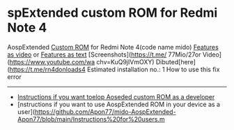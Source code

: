 spExtended custom ROM for Redmi Note 4
============================
AospExtended [Custom ROM](https://beebom.com/best-custom-roms-android-phones/) for Redmi Note 4(code name mido)
[Features as video](https://ww.youtube.m/watch?v=KuQ9jIVmOXY) or [Features as text](https://forum.xda-developers.com/t/rom-11-0-aospextended-rom-v8-0-unofficial-surya.4202905/)
[Screenshots](https://t.me/
77Mio/27or Video](https://www.youtube.com/wa
chv=KuQ9jIVmOXY)
Dibuted[here](https://t.me/rn4donloads4
Estimated installation no.: 1
How to use this fix error

---------------
* [Instructions if you want toelop Aoseded custom ROM as a developer](https://github.com/Apon77/mido-AospExtended-Apon77/blob/main/Instructions%20for%20developers.md)
* [nstructions if you want to use AospExtended  ROM in your device as a user](https://github.com/Apon77/mido-AospExtended-Apon77/blob/main/Instructions%20for%20users.m

